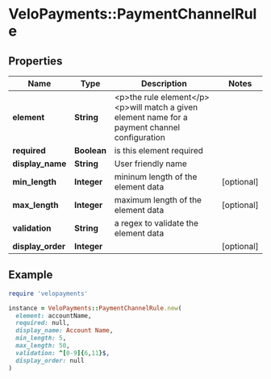 # VeloPayments::PaymentChannelRule

## Properties

| Name | Type | Description | Notes |
| ---- | ---- | ----------- | ----- |
| **element** | **String** | &lt;p&gt;the rule element&lt;/p&gt; &lt;p&gt;will match a given element name for a payment channel configuration  |  |
| **required** | **Boolean** | is this element required |  |
| **display_name** | **String** | User friendly name |  |
| **min_length** | **Integer** | mininum length of the element data | [optional] |
| **max_length** | **Integer** | maximum length of the element data | [optional] |
| **validation** | **String** | a regex to validate the element data |  |
| **display_order** | **Integer** |  | [optional] |

## Example

```ruby
require 'velopayments'

instance = VeloPayments::PaymentChannelRule.new(
  element: accountName,
  required: null,
  display_name: Account Name,
  min_length: 5,
  max_length: 50,
  validation: ^[0-9]{6,11}$,
  display_order: null
)
```

